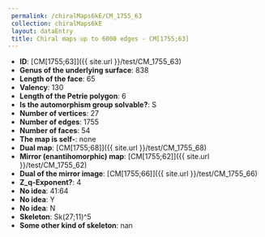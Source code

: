 ```yaml
--- 
 permalink: /chiralMaps6kE/CM_1755_63 
 collection: chiralMaps6kE
 layout: dataEntry
 title: Chiral maps up to 6000 edges - CM[1755;63]
---
```


- **ID**: [CM[1755;63]]({{ site.url }}/test/CM_1755_63)
- **Genus of the underlying surface**: 838
- **Length of the face**: 65
- **Valency**: 130
- **Length of the Petrie polygon**: 6
- **Is the automorphism group solvable?**: S
- **Number of vertices**: 27
- **Number of edges**: 1755
- **Number of faces**: 54
- **The map is self-**: none
- **Dual map**: [CM[1755;68]]({{ site.url }}/test/CM_1755_68)
- **Mirror (enantihomorphic) map**: [CM[1755;62]]({{ site.url }}/test/CM_1755_62)
- **Dual of the mirror image**: [CM[1755;66]]({{ site.url }}/test/CM_1755_66)
- **Z_q-Exponent?**: 4
- **No idea**:  41:64
- **No idea**: Y
- **No idea**: N
- **Skeleton**: Sk(27;11)^5
- **Some other kind of skeleton**: nan
